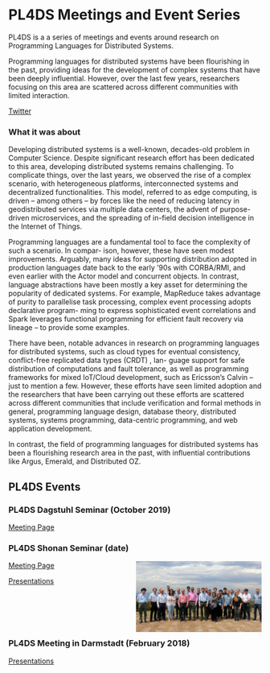 # PL4DS Meetings and Event Series

PL4DS is a a series of meetings and events around research on Programming Languages for Distributed Systems.

Programming languages for distributed systems have been flourishing in the past, providing ideas for the development of complex systems that have been deeply influential. However, over the last few years, researchers focusing on this area are scattered across different communities with limited interaction.

[Twitter](https://twitter.com/search?q=%23pl4ds&src=typed_query)


### What it was about

Developing distributed systems is a well-known, decades-old problem in Computer Science. Despite significant research effort has been dedicated to this area, developing distributed systems remains challenging. To complicate things, over the last years, we observed the rise of a complex scenario, with heterogeneous platforms, interconnected systems and decentralized functionalities. This model, referred to as edge computing, is driven – among others – by forces like the need of reducing latency in geodistributed services via multiple data centers, the advent of purpose- driven microservices, and the spreading of in-field decision intelligence in the Internet of Things.

Programming languages are a fundamental tool to face the complexity of such a scenario. In compar- ison, however, these have seen modest improvements. Arguably, many ideas for supporting distribution adopted in production languages date back to the early ’90s with CORBA/RMI, and even earlier with the Actor model and concurrent objects. In contrast, language abstractions have been mostly a key asset for determining the popularity of dedicated systems. For example, MapReduce takes advantage of purity to parallelise task processing, complex event processing adopts declarative program- ming to express sophisticated event correlations and Spark leverages functional programming for efficient fault recovery via lineage – to provide some examples.

There have been, notable advances in research on programming languages for distributed systems, such as cloud types for eventual consistency, conflict-free replicated data types (CRDT) , lan- guage support for safe distribution of computations and fault tolerance, as well as programming frameworks for mixed IoT/Cloud development, such as Ericsson’s Calvin – just to mention a few. However, these efforts have seen limited adoption and the researchers that have been carrying out these efforts are scattered across different communities that include verification and formal methods in general, programming language design, database theory, distributed systems, systems programming, data-centric programming, and web application development.

In contrast, the field of programming languages for distributed systems has been a flourishing research area in the past, with influential contributions like Argus, Emerald, and Distributed OZ.

## PL4DS Events

### PL4DS Dagstuhl Seminar (October 2019)

[Meeting Page](https://www.dagstuhl.de/en/program/calendar/semhp/?semnr=19442)

### PL4DS Shonan Seminar (date)

<img src="/assets/images/group_photo.jpg" alt="shonan_photo" width="250" align="right"/>

[Meeting Page](https://shonan.nii.ac.jp/seminars/149/)

[Presentations](https://github.com/pl4ds/Shonan-2019/blob/master/Pages/shonan.md)

<br/>
<br/>
<br/>
<br/>

### PL4DS Meeting in Darmstadt (February 2018)

[Presentations](https://github.com/pl4ds/Darmstadt-2018/blob/master/pages/darmstadt.md)
